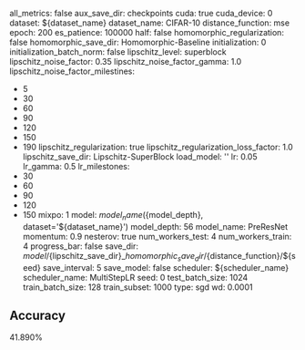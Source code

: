 all_metrics: false
aux_save_dir: checkpoints
cuda: true
cuda_device: 0
dataset: ${dataset_name}
dataset_name: CIFAR-10
distance_function: mse
epoch: 200
es_patience: 100000
half: false
homomorphic_regularization: false
homomorphic_save_dir: Homomorphic-Baseline
initialization: 0
initialization_batch_norm: false
lipschitz_level: superblock
lipschitz_noise_factor: 0.35
lipschitz_noise_factor_gamma: 1.0
lipschitz_noise_factor_milestines:
- 5
- 30
- 60
- 90
- 120
- 150
- 190
lipschitz_regularization: true
lipschitz_regularization_loss_factor: 1.0
lipschitz_save_dir: Lipschitz-SuperBlock
load_model: ''
lr: 0.05
lr_gamma: 0.5
lr_milestones:
- 30
- 60
- 90
- 120
- 150
mixpo: 1
model: ${model_name}(${model_depth}, dataset='${dataset_name}')
model_depth: 56
model_name: PreResNet
momentum: 0.9
nesterov: true
num_workers_test: 4
num_workers_train: 4
progress_bar: false
save_dir: ${model}/${lipschitz_save_dir}_${homomorphic_save_dir}/${distance_function}/${seed}
save_interval: 5
save_model: false
scheduler: ${scheduler_name}
scheduler_name: MultiStepLR
seed: 0
test_batch_size: 1024
train_batch_size: 128
train_subset: 1000
type: sgd
wd: 0.0001

## Accuracy
 41.890%